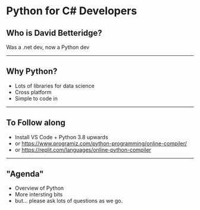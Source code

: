 

# Python for C# Developers

## Who is David Betteridge?

Was a .net dev,  now a Python dev

---

## Why Python?

* Lots of libraries for data science
* Cross platform
* Simple to code in

---


## To Follow along

* Install VS Code + Python 3.8 upwards
* or https://www.programiz.com/python-programming/online-compiler/
* or https://replit.com/languages/online-python-compiler

---

## "Agenda"

* Overview of Python
* More intersting bits
* but... please ask lots of questions as we go.  